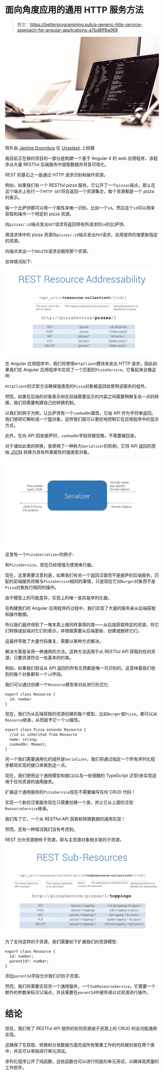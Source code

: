 # 面向角度应用的通用 HTTP 服务方法

> 原文：<https://betterprogramming.pub/a-generic-http-service-approach-for-angular-applications-a7bd8ff6a068>

![](img/a85eafe835ad03e637c1fa9d06da54b9.png)

照片由 [Jantine Doornbos](https://unsplash.com/@jantined?utm_source=unsplash&utm_medium=referral&utm_content=creditCopyText) 在 [Unsplash](https://unsplash.com/search/photos/programming?utm_source=unsplash&utm_medium=referral&utm_content=creditCopyText) 上拍摄

我目前正在做的项目的一部分是构建一个基于 Angular 4 的 web 应用程序，该程序从大量 RESTful 后端服务中提取数据并将其可视化。

REST 的基石之一是通过 HTTP 请求识别和操作资源。

例如，如果我们有一个 RESTful pizza 服务，它公开了一个`pizzas`端点，那么在这个端点上执行一个`HTTP GET`将会返回一个资源集合，每个资源都是一个 pizza 的表示。

每一个比萨饼都可以用一个属性来唯一识别，比如一个`id`。然后这个`id`可以用来获取和操作一个特定的 pizza 资源。

向`pizzas/:id`端点发出`GET`请求将返回带有所请求的`id`的比萨饼。

用请求体中的 pizza 资源向`pizzas/:id`端点发出`PUT`请求，会用提供的值更新指定的资源。

向端点发出一个`DELETE`请求会删除那个资源。

总体情况如下:

![](img/13dce521684c80cd334e26dff517f446.png)

在 Angular 应用程序中，我们将使用`HttpClient`模块来发出 HTTP 请求，因此如果我们在 Angular 应用程序中实现了一个匹配的`PizzaService`，它看起来会像这样:

`HttpClient`的泛型方法确保强类型的`Pizza`对象被返回给使用该服务的组件。

然而，如果在后端的对象表示和在前端需要显示的内容之间需要稍微复杂一点的转换，我们将需要构建自己的转换机制。

以我们的例子为例，让比萨饼有一个`cookedOn`属性，它由 API 作为字符串返回。我们想把它解析成一个[矩](https://momentjs.com/)对象，这样我们就可以更好地控制它在应用程序中的显示方式。

此外，在向 API 回发披萨时，`cookedOn`字段将被忽略，不需要被回发。

对于诸如此类的转换，我使用了一种称为`Serializer`的机制，它将 API 返回的原始 [JSON](https://www.json.org/) 转换为具有所需属性的强类型对象。

![](img/a4181be40f89a8a3c57574e07b67d05d.png)

这里有一个`PizzaSerializer`的例子:

和`PizzaService`，现在已经增强为使用串行器。

现在，这里需要注意的是，如果我们有另一个返回汉堡而不是披萨的后端服务，匹配的前端服务将做与`PizzaService`相同的事情，只是现在它对`Burger`对象而不是`Pizza`对象执行相同的操作。

由于模型上的可能差异，实现上的唯一差异是序列化器。

在构建我们的 Angular 应用程序的过程中，我们实现了大量的服务来从后端获取和操作数据。

所以我们最终得到了一堆本质上做同样事情的类——从后端获取特定的资源，将它们转换成前端对它们的表示，并根据需要从后端更新、创建或删除它们。

这最终导致了大量代码重复，需要以某种方式解决。

解决方案是采用一种通用的方法，这种方法适用于从 RESTful API 获取的任何资源，只要资源符合一些基本的约束。

例如，如果我们假设从 API 返回的所有东西都是唯一可识别的，这意味着我们收到的每个对象都有一个`id`字段。

我们可以通过创建一个`Resource`模型来对此进行形式化:

```
export class Resource {
  id: number
}
```

现在，我们为从后端获取的资源创建的每个模型，比如`Burger`或`Pizza`，都可以从`Resource`继承，从而赋予它一个`id`属性。

```
export class Pizza extends Resource {
  //id is inherited from Resource
  name: string;
  cookedOn: Moment;
}
```

另一个我们需要通用化的组件是`Serializer`。我们将通过指定一个所有序列化程序都将实现的接口来做到这一点。

现在，我们使用这个通用模型和接口(以及一些很酷的 TypeScript 泛型)来实现适用于任何资源的通用服务。

扩展这个通用服务的`PizzaService`现在不需要编写任何 CRUD 代码！

实现一个新的汉堡服务现在只需要创建一个类，并让它从上面的泛型`ResourceService`继承。

我们有了它，一个从 RESTful API 获取和转换数据的通用实现！

然而，还有一种情况我们没有考虑到。

REST 允许资源拥有子资源，即与主资源对象相关联的子资源。

![](img/6a9d9e4dcd0bd01212c2a838dd8b752c.png)

为了支持这样的子资源，我们需要如下扩展我们的资源模型:

```
export class Resource {
  id: number;
  parentId?: number;
}
```

添加`parentId`字段允许我们识别子资源。

然而，我们将需要实现另一个通用服务，一个`SubResourceService`，它需要一个额外的参数来标识父端点，并且需要在`parentId`中被传递以对资源进行操作。

# 结论

现在，我们有了 RESTful API 提供的任何资源或子资源上的 CRUD 的全功能通用实现。

这确保了在获取、转换和分发数据方面完成所有繁重工作的代码被封装在两个类中，并且可以单独进行单元测试。

序列化程序公开了纯函数，这些函数也可以进行彻底的单元测试，以确保高质量的工作软件。